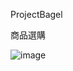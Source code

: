 ProjectBagel

商品選購

![image](https://github.com/hcws111/gitProjectBagel2024/assets/160553666/8c7350cf-9812-4f21-8228-9e04365ec596)


